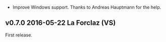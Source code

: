 
- Improve Windows support. Thanks to Andreas Hauptmann for the help.

v0.7.0 2016-05-22 La Forclaz (VS)
---------------------------------

First release. 
